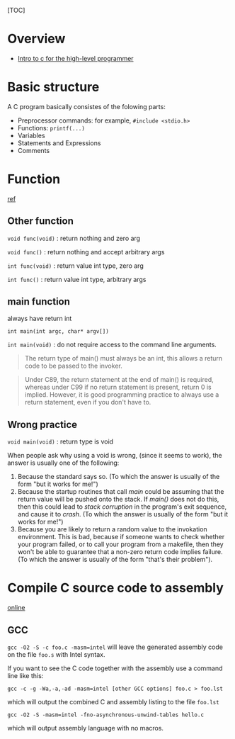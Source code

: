 [TOC]

# Overview
- [Intro to c for the high-level programmer](https://github.com/charles-l/intro_to_c_slideshow)

# Basic structure
A C program basically consistes of the folowing parts:
- Preprocessor commands: for example, `#include <stdio.h>`
- Functions: `printf(...)`
- Variables
- Statements and Expressions
- Comments

# Function
[ref](http://users.aber.ac.uk/auj/voidmain.cgi)

## Other function
`void func(void)` : return nothing and zero arg

`void func()` : return nothing and accept arbitrary args

`int func(void)` : return value int type, zero arg

`int func()` : return value int type, arbitrary args

## main function
always have return int

`int main(int argc, char* argv[])`

`int main(void)` : do not require access to the command line arguments.
>The return type of main() must always be an int, this allows a return code to be passed to the invoker.

>Under C89, the return statement at the end of main() is required, whereas under C99 if no return statement is present, return 0 is implied. However, it is good programming practice to always use a return statement, even if you don't have to.

## Wrong practice
`void main(void)` : return type is void

When people ask why using a void is wrong, (since it seems to work), the answer is usually one of the following:

1. Because the standard says so. (To which the answer is usually of the form "but it works for me!")
2. Because the startup routines that call *main* could be assuming that the return value will be pushed onto the stack. If *main()* does not do this, then this could lead to *stack corruption* in the program's exit sequence, and cause it to *crash*. (To which the answer is usually of the form "but it works for me!")
3. Because you are likely to return a random value to the invokation environment. This is bad, because if someone wants to check whether your program failed, or to call your program from a makefile, then they won't be able to guarantee that a non-zero return code implies failure. (To which the answer is usually of the form "that's their problem").

# Compile C source code to assembly
[online](http://assembly.ynh.io/)

## GCC
`gcc -O2 -S -c foo.c -masm=intel` will leave the generated assembly code on the file `foo.s` with Intel syntax.

If you want to see the C code together with the assembly use a command line like this:

`gcc -c -g -Wa,-a,-ad -masm=intel [other GCC options] foo.c > foo.lst`

which will output the combined C and assembly listing to the file `foo.lst`

`gcc -O2 -S -masm=intel -fno-asynchronous-unwind-tables hello.c`

which will output assembly language with no macros.
